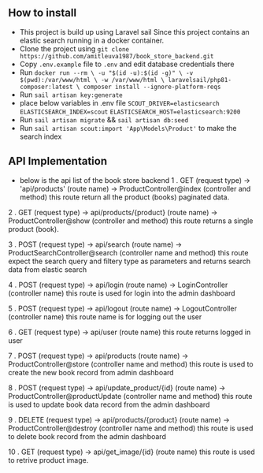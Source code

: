 ## How to install

- This project is build up using Laravel sail Since this project contains an elastic search running in a docker container.
- Clone the project using `git clone https://github.com/amitleuva1987/book_store_backend.git`
- Copy `.env.example` file to `.env` and edit database credentials there
- Run `docker run --rm \ -u "$(id -u):$(id -g)" \ -v $(pwd):/var/www/html \ -w /var/www/html \ laravelsail/php81-composer:latest \ composer install --ignore-platform-reqs`
- Run `sail artisan key:generate`
- place below variables in .env file
  `SCOUT_DRIVER=elasticsearch`
  `ELASTICSEARCH_INDEX=scout`
  `ELASTICSEARCH_HOST=elasticsearch:9200`
- Run `sail artisan migrate` && `sail artisan db:seed`
- Run `sail artisan scout:import 'App\Models\Product'` to make the search index

## API Implementation

- below is the api list of the book store backend
  1 . GET (request type) -> 'api/products' (route name) -> ProductController@index (controller and method)
  this route return all the product (books) paginated data.

2 . GET (request type) -> api/products/{product} (route name) -> ProductController@show (controller and method)
this route returns a single product (book).

3 . POST (request type) -> api/search (route name) -> ProductSearchController@search (controller name and method)
this route expect the search query and filtery type as parameters and returns search data from elastic search

4 . POST (request type) -> api/login (route name) -> LoginController (controller name)
this route is used for login into the admin dashboard

5 . POST (request type) -> api/logout (route name) -> LogoutController (controller name)
this route name is for logging out the user

6 . GET (request type) -> api/user (route name)
this route returns logged in user

7 . POST (request type) -> api/products (route name) -> ProductController@store (controller name and method)
this route is used to create the new book record from admin dashboard

8 . POST (request type) -> api/update_product/{id} (route name) -> ProductController@productUpdate (controller name and method)
this route is used to update book data record from the admin dashboard

9 . DELETE (request type) -> api/products/{product} (route name) -> ProductController@destroy (controller name and method)
this route is used to delete book record from the admin dashboard

10 . GET (request type) -> api/get_image/{id} (route name)
this route is used to retrive product image.
